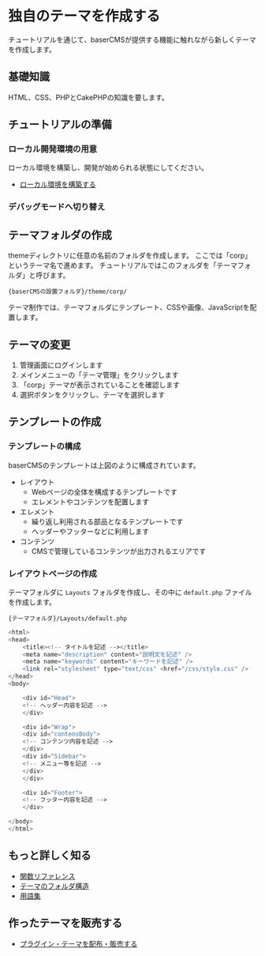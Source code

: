 # 独自のテーマを作成する

チュートリアルを通じて、baserCMSが提供する機能に触れながら新しくテーマを作成します。

## 基礎知識

HTML、CSS、PHPとCakePHPの知識を要します。

## チュートリアルの準備

### ローカル開発環境の用意

ローカル環境を構築し、開発が始められる状態にしてください。
- [ローカル環境を構築する](/5/developer/build_local_env)


### デバッグモードへ切り替え

<!-- baserCMSのページ機能は表示速度を少しでも高速化する為、サーバーキャッシュ機能を利用しています。
サーバーキャッシュ機能が有効の場合、ファイルを更新しても表示が切り替わらない場合があります。

baserCMSでは、開発中において都度キャッシュを削除する手間を省くために、デバッグモードを用意しています。
デバッグモードにすることでサーバーキャッシュ機能を無効化できます。

`システム管理 > オプション > 制作・開発モード変更 > 保存`

デバッグモードは開発中においては非常に便利な機能ですが、様々なリスクがあるため公開サーバーでは利用しないことを推奨します。 -->


## テーマフォルダの作成

themeディレクトリに任意の名前のフォルダを作成します。
ここでは「corp」というテーマ名で進めます。
チュートリアルではこのフォルダを「テーマフォルダ」と呼びます。

`{baserCMSの設置フォルダ}/theme/corp/`

テーマ制作では、テーマフォルダにテンプレート、CSSや画像、JavaScriptを配置します。

## テーマの変更

1. 管理画面にログインします
2. メインメニューの「テーマ管理」をクリックします
3. 「corp」テーマが表示されていることを確認します
4. 選択ボタンをクリックし、テーマを選択します

## テンプレートの作成

### テンプレートの構成

baserCMSのテンプレートは上図のように構成されています。

- レイアウト
    - Webページの全体を構成するテンプレートです
    - エレメントやコンテンツを配置します
- エレメント
    - 繰り返し利用される部品となるテンプレートです
    - ヘッダーやフッターなどに利用します
- コンテンツ
    - CMSで管理しているコンテンツが出力されるエリアです

### レイアウトページの作成

テーマフォルダに `Layouts` フォルダを作成し、その中に `default.php` ファイルを作成します。

`{テーマフォルダ}/Layouts/default.php`

```php
<html>
<head>
    <title><!-- タイトルを記述 --></title>
    <meta name="description" content="説明文を記述" />
    <meta name="keywords" content="キーワードを記述" />
    <link rel="stylesheet" type="text/css" <href="/css/style.css" />
</head>
<body>

    <div id="Head">
    <!-- ヘッダー内容を記述 -->
    </div>

    <div id="Wrap">
    <div id="contensBody">
    <!-- コンテンツ内容を記述 -->
    </div>
    <div id="Sidebar">
    <!-- メニュー等を記述 -->
    </div>
    </div>

    <div id="Footer">
    <!-- フッター内容を記述 -->
    </div>

</body>
</html>
```



## もっと詳しく知る

- [関数リファレンス](function_reference)
- [テーマのフォルダ構造](folder)
- [用語集]()

## 作ったテーマを販売する

- [プラグイン・テーマを配布・販売する](/5/developer/market/sell)